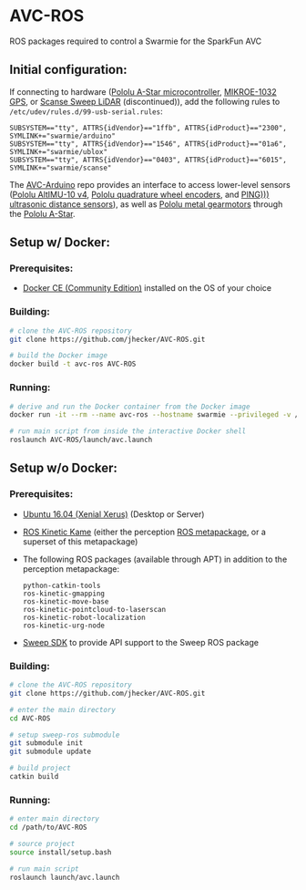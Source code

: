 AVC-ROS
==============

ROS packages required to control a Swarmie for the SparkFun AVC

## Initial configuration:

If connecting to hardware ([Pololu A-Star microcontroller](https://www.pololu.com/product/3104), [MIKROE-1032 GPS](https://www.mouser.com/ProductDetail/mikroElektronika/MIKROE-1032/?qs=sGAEpiMZZMuyGAGFEBEmZt%2fsR%2fWVGgy3), or [Scanse Sweep LiDAR](https://www.robotshop.com/en/sweep-v1-360-laser-scanner.html) (discontinued)), add the following rules to ```/etc/udev/rules.d/99-usb-serial.rules```:
```
SUBSYSTEM=="tty", ATTRS{idVendor}=="1ffb", ATTRS{idProduct}=="2300", SYMLINK+="swarmie/arduino"
SUBSYSTEM=="tty", ATTRS{idVendor}=="1546", ATTRS{idProduct}=="01a6", SYMLINK+="swarmie/ublox"
SUBSYSTEM=="tty", ATTRS{idVendor}=="0403", ATTRS{idProduct}=="6015", SYMLINK+="swarmie/scanse"
```

The [AVC-Arduino](https://github.com/jhecker/AVC-Arduino) repo provides an interface to access lower-level sensors ([Pololu AltIMU-10 v4](https://www.pololu.com/product/2470), [Pololu quadrature wheel encoders](https://www.pololu.com/product/2827), and [PING))) ultrasonic distance sensors](https://www.pololu.com/product/1605)), as well as [Pololu metal gearmotors](https://www.pololu.com/product/2827) through the [Pololu A-Star](https://www.pololu.com/product/3104).

## Setup w/ Docker:

### Prerequisites:

* [Docker CE (Community Edition)](https://docs.docker.com/install/) installed on the OS of your choice

### Building:

```bash
# clone the AVC-ROS repository
git clone https://github.com/jhecker/AVC-ROS.git

# build the Docker image
docker build -t avc-ros AVC-ROS
```

### Running:

```bash
# derive and run the Docker container from the Docker image
docker run -it --rm --name avc-ros --hostname swarmie --privileged -v /dev/swarmie:/dev/swarmie --net=host --add-host swarmie:127.0.1.1 avc-ros

# run main script from inside the interactive Docker shell
roslaunch AVC-ROS/launch/avc.launch
```


## Setup w/o Docker:

### Prerequisites:

* [Ubuntu 16.04 (Xenial Xerus)](http://releases.ubuntu.com/16.04/) (Desktop or Server)
* [ROS Kinetic Kame](http://wiki.ros.org/kinetic/Installation/Ubuntu) (either the perception [ROS metapackage](http://www.ros.org/reps/rep-0142.html), or a superset of this metapackage)
* The following ROS packages (available through APT) in addition to the perception metapackage:

  ```
  python-catkin-tools
  ros-kinetic-gmapping
  ros-kinetic-move-base
  ros-kinetic-pointcloud-to-laserscan
  ros-kinetic-robot-localization
  ros-kinetic-urg-node
  ```
* [Sweep SDK](https://github.com/scanse/sweep-sdk) to provide API support to the Sweep ROS package

### Building:

```bash
# clone the AVC-ROS repository
git clone https://github.com/jhecker/AVC-ROS.git

# enter the main directory
cd AVC-ROS

# setup sweep-ros submodule
git submodule init
git submodule update

# build project
catkin build
```

### Running:

```bash
# enter main directory
cd /path/to/AVC-ROS

# source project
source install/setup.bash

# run main script
roslaunch launch/avc.launch
```
